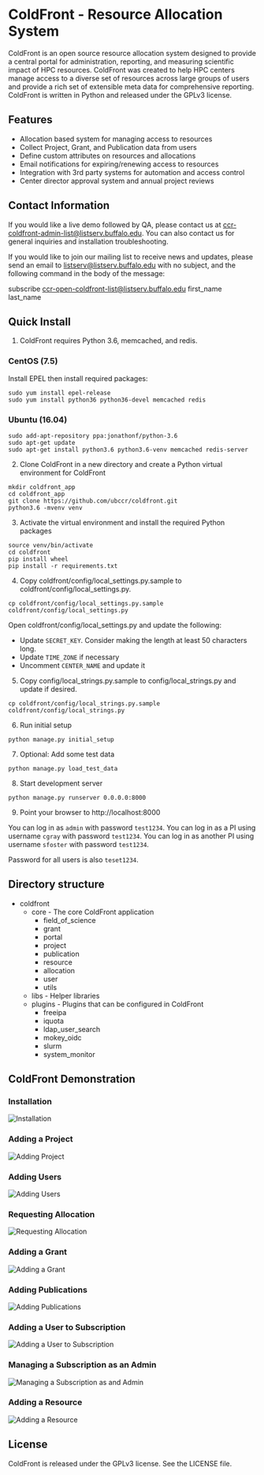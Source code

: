# ColdFront - Resource Allocation System

ColdFront is an open source resource allocation system designed to provide a
central portal for administration, reporting, and measuring scientific impact
of HPC resources. ColdFront was created to help HPC centers manage access to a
diverse set of resources across large groups of users and provide a rich set of
extensible meta data for comprehensive reporting. ColdFront is written in
Python and released under the GPLv3 license.

## Features

- Allocation based system for managing access to resources
- Collect Project, Grant, and Publication data from users
- Define custom attributes on resources and allocations
- Email notifications for expiring/renewing access to resources
- Integration with 3rd party systems for automation and access control
- Center director approval system and annual project reviews

## Contact Information
If you would like a live demo followed by QA, please contact us at ccr-coldfront-admin-list@listserv.buffalo.edu. You can also contact us for general inquiries and installation troubleshooting. 

If you would like to join our mailing list to receive news and updates, please send an email to listserv@listserv.buffalo.edu with no subject, and the following command in the body of the message:

subscribe ccr-open-coldfront-list@listserv.buffalo.edu first_name last_name


## Quick Install
1. ColdFront requires Python 3.6, memcached, and redis. 

### CentOS (7.5)

Install EPEL then install required packages:

```
sudo yum install epel-release
sudo yum install python36 python36-devel memcached redis
``` 

### Ubuntu (16.04)
```
sudo add-apt-repository ppa:jonathonf/python-3.6
sudo apt-get update
sudo apt-get install python3.6 python3.6-venv memcached redis-server
``` 

2. Clone ColdFront in a new directory and create a Python virtual environment for ColdFront
```
mkdir coldfront_app
cd coldfront_app
git clone https://github.com/ubccr/coldfront.git
python3.6 -mvenv venv
```

3. Activate the virtual environment and install the required Python packages
```
source venv/bin/activate
cd coldfront
pip install wheel
pip install -r requirements.txt

```

4. Copy coldfront/config/local_settings.py.sample to coldfront/config/local_settings.py. 
```
cp coldfront/config/local_settings.py.sample coldfront/config/local_settings.py
```
Open coldfront/config/local_settings.py and update the following:
* Update `SECRET_KEY`. Consider making the length at least 50 characters long. 
* Update `TIME_ZONE` if necessary
* Uncomment `CENTER_NAME` and update it

5. Copy config/local_strings.py.sample to config/local_strings.py and update if desired. 
```
cp coldfront/config/local_strings.py.sample coldfront/config/local_strings.py
```

6. Run initial setup
```
python manage.py initial_setup
```

7. Optional: Add some test data
```
python manage.py load_test_data
```

8. Start development server
```
python manage.py runserver 0.0.0.0:8000
```

9. Point your browser to http://localhost:8000

You can log in as `admin` with password `test1234`. 
You can log in as a PI using username `cgray` with password `test1234`.
You can log in as another PI using username `sfoster` with password `test1234`.

Password for all users is also `teset1234`. 


## Directory structure

- coldfront
    - core - The core ColdFront application
        - field_of_science
        - grant
        - portal
        - project
        - publication
        - resource
        - allocation
        - user
        - utils
    - libs - Helper libraries
    - plugins - Plugins that can be configured in ColdFront
        - freeipa
        - iquota
        - ldap_user_search
        - mokey_oidc
        - slurm
        - system_monitor


## ColdFront Demonstration

### Installation
![Installation](coldfront/docs/source/user_guide/images/adding_project.gif "Installation")

### Adding a Project
![Adding Project](coldfront/docs/source/user_guide/images/adding_project.gif "Adding a project")

### Adding Users
![Adding Users](coldfront/docs/source/user_guide/images/adding_users.gif "Adding Users")

### Requesting Allocation
![Requesting Allocation](coldfront/docs/source/user_guide/images/requesting_allocation.gif "Requesting Allocation")

### Adding a Grant
![Adding a Grant](coldfront/docs/source/user_guide/images/adding_grant.gif "Adding a Grant")

### Adding Publications
![Adding Publications](coldfront/docs/source/user_guide/images/adding_publications.gif "Adding Publications")

### Adding a User to Subscription
![Adding a User to Subscription](coldfront/docs/source/user_guide/images/adding_user_to_subscription.gif "Adding a User to Subscription")

### Managing a Subscription as an Admin
![Managing a Subscription as and Admin](coldfront/docs/source/user_guide/images/mangaging_subscription.gif "Managing a Subscription as an Admin")

### Adding a Resource
![Adding a Resource](coldfront/docs/source/user_guide/images/adding_resource.gif "Adding a Resource")


## License

ColdFront is released under the GPLv3 license. See the LICENSE file.
